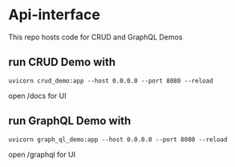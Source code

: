 # Api-interface
This repo hosts code for CRUD and GraphQL Demos

## run CRUD Demo with
    uvicorn crud_demo:app --host 0.0.0.0 --port 8080 --reload
    
open /docs for UI
    
## run GraphQL Demo with
    uvicorn graph_ql_demo:app --host 0.0.0.0 --port 8080 --reload
    
open /graphql for UI